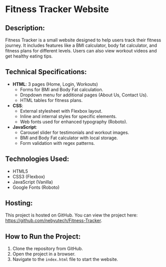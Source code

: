 # Fitness Tracker Website

## Description:
Fitness Tracker is a small website designed to help users track their fitness journey. It includes features like a BMI calculator, body fat calculator, and fitness plans for different levels. Users can also view workout videos and get healthy eating tips.

## Technical Specifications:
- **HTML**: 3 pages (Home, Login, Workouts)
  - Forms for BMI and Body Fat calculation.
  - Dropdown menu for additional pages (About Us, Contact Us).
  - HTML tables for fitness plans.
- **CSS**: 
  - External stylesheet with Flexbox layout.
  - Inline and internal styles for specific elements.
  - Web fonts used for enhanced typography (Roboto).
- **JavaScript**:
  - Carousel slider for testimonials and workout images.
  - BMI and Body Fat calculator with local storage.
  - Form validation with regex patterns.
  
## Technologies Used:
- HTML5
- CSS3 (Flexbox)
- JavaScript (Vanilla)
- Google Fonts (Roboto)

## Hosting:
This project is hosted on GitHub. You can view the project here: https://github.com/nebyutech/Fitness-Tracker.

## How to Run the Project:
1. Clone the repository from GitHub.
2. Open the project in a browser.
3. Navigate to the `index.html` file to start the website.
